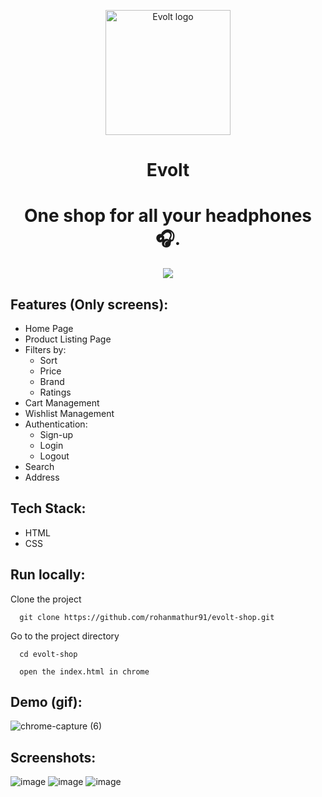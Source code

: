 <p align="center">
    <img width="200" height="200" src="https://user-images.githubusercontent.com/61556757/154898155-381fef44-766e-4c71-800b-3bb57e2a5354.svg" alt="Evolt logo">
</p>
<h1 align="center">Evolt</h1>

<h1 align="center">One shop for all your headphones 🎧.</h1>

<p align="center">
  <img src="https://api.netlify.com/api/v1/badges/e57f8c88-36c0-4dfe-a19b-cb4de8294724/deploy-status">
</p>

## Features (Only screens):

- Home Page
- Product Listing Page
- Filters by:
  - Sort
  - Price
  - Brand
  - Ratings
- Cart Management
- Wishlist Management
- Authentication:
  - Sign-up
  - Login
  - Logout
- Search
- Address

## Tech Stack:

- HTML
- CSS

## Run locally:

Clone the project

```
  git clone https://github.com/rohanmathur91/evolt-shop.git
```

Go to the project directory

```
  cd evolt-shop
```

```
  open the index.html in chrome
```

## Demo (gif):
![chrome-capture (6)](https://user-images.githubusercontent.com/61556757/154899025-6b45b0c2-b075-4d8d-a836-0192e524579d.gif)


## Screenshots:
![image](https://user-images.githubusercontent.com/61556757/154899087-8f70fb48-a48a-458e-aeab-c0f0fd260c29.png)
![image](https://user-images.githubusercontent.com/61556757/154899133-7b9f1219-05ed-4d48-aab3-1f99f0af29a1.png)
![image](https://user-images.githubusercontent.com/61556757/154899163-5b71d0ec-471e-48ad-a702-74f9ddaf3aaa.png)
